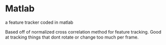 # Matlab
a feature tracker coded in matlab

Based off of normalized cross correlation method for feature tracking. Good at tracking things that dont rotate or change too much per frame.

